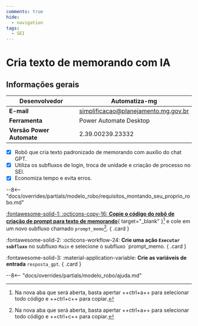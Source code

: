 ```yaml
---
comments: true
hide:
  - navigation
tags:
  - SEI
---
```


# Cria texto de memorando com IA


## Informações gerais

| **Desenvolvedor**| Automatiza-mg  |
| ----------- | ------------------------------------ |
| **E-mail**       | simplificacao@planejamento.mg.gov.br|
| **Ferramenta**    | Power Automate Desktop |
| **Versão Power Automate**    | 2.39.00239.23332 |

- [x] Robô que cria texto padronizado de memorando com auxílio do chat GPT.
- [x] Utiliza os subfluxos de login, troca de unidade e criação de processo no SEI.
- [x] Economiza tempo e evita erros.

--8<-- "docs/overrides/partials/modelo_robo/requisitos_montando_seu_proprio_robo.md"

<div class="grid" markdown>

[:fontawesome-solid-1: :octicons-copy-16: __Copie o código do robô de criação de prompt para texto de memorando__](https://raw.githubusercontent.com/automatiza-mg/biblioteca-de-robos/main/robos/site/prompt_memo.txt){ target="_blank" }[^1] e cole em um novo subfluxo chamado `prompt_memo`[^1].
{ .card }

:fontawesome-solid-2: :octicons-workflow-24: __Crie uma ação `Executar subfluxo`__ no subfluxo `Main` e selecione o subfluxo `prompt_memo.
{ .card }

:fontawesome-solid-3: :material-application-variable: __Crie as variáveis de entrada__ `resposta_gpt`.
{ .card }

</div>

--8<-- "docs/overrides/partials/modelo_robo/ajuda.md"

[^1]: Na nova aba que será aberta, basta apertar ++ctrl+a++ para selecionar todo código e ++ctrl+c++ para copiar.
